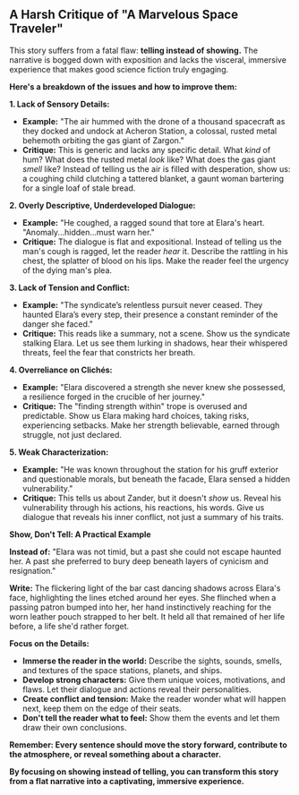 ## A Harsh Critique of "A Marvelous Space Traveler"

This story suffers from a fatal flaw: **telling instead of showing.** The narrative is bogged down with exposition and lacks the visceral, immersive experience that makes good science fiction truly engaging. 

**Here's a breakdown of the issues and how to improve them:**

**1.  Lack of Sensory Details:**

* **Example:**  "The air hummed with the drone of a thousand spacecraft as they docked and undock at Acheron Station, a colossal, rusted metal behemoth orbiting the gas giant of Zargon."
* **Critique:** This is generic and lacks any specific detail. What *kind* of hum? What does the rusted metal *look* like? What does the gas giant *smell* like?  Instead of telling us the air is filled with desperation, show us: a coughing child clutching a tattered blanket, a gaunt woman bartering for a single loaf of stale bread.

**2.  Overly Descriptive, Underdeveloped Dialogue:**

* **Example:**  "He coughed, a ragged sound that tore at Elara's heart. "Anomaly...hidden...must warn her."
* **Critique:**  The dialogue is flat and expositional.  Instead of telling us the man's cough is ragged, let the reader *hear* it. Describe the rattling in his chest, the splatter of blood on his lips.  Make the reader feel the urgency of the dying man's plea. 

**3.  Lack of Tension and Conflict:**

* **Example:** "The syndicate’s relentless pursuit never ceased. They haunted Elara’s every step, their presence a constant reminder of the danger she faced."
* **Critique:** This reads like a summary, not a scene.  Show us the syndicate stalking Elara. Let us see them lurking in shadows, hear their whispered threats, feel the fear that constricts her breath.

**4.  Overreliance on Clichés:**

* **Example:** "Elara discovered a strength she never knew she possessed, a resilience forged in the crucible of her journey."
* **Critique:**  The "finding strength within" trope is overused and predictable.  Show us Elara making hard choices, taking risks, experiencing setbacks. Make her strength believable, earned through struggle, not just declared.

**5.  Weak Characterization:**

* **Example:** "He was known throughout the station for his gruff exterior and questionable morals, but beneath the facade, Elara sensed a hidden vulnerability."
* **Critique:** This tells us about Zander, but it doesn't *show* us.  Reveal his vulnerability through his actions, his reactions, his words. Give us dialogue that reveals his inner conflict, not just a summary of his traits. 

**Show, Don't Tell: A Practical Example**

**Instead of:** "Elara was not timid, but a past she could not escape haunted her. A past she preferred to bury deep beneath layers of cynicism and resignation."

**Write:**  The flickering light of the bar cast dancing shadows across Elara's face, highlighting the lines etched around her eyes.  She flinched when a passing patron bumped into her, her hand instinctively reaching for the worn leather pouch strapped to her belt.  It held all that remained of her life before, a life she'd rather forget. 

**Focus on the Details:**

* **Immerse the reader in the world:** Describe the sights, sounds, smells, and textures of the space stations, planets, and ships. 
* **Develop strong characters:**  Give them unique voices, motivations, and flaws. Let their dialogue and actions reveal their personalities.
* **Create conflict and tension:**  Make the reader wonder what will happen next, keep them on the edge of their seats.
* **Don't tell the reader what to feel:**  Show them the events and let them draw their own conclusions.

**Remember: Every sentence should move the story forward, contribute to the atmosphere, or reveal something about a character.**

**By focusing on showing instead of telling, you can transform this story from a flat narrative into a captivating, immersive experience.** 
